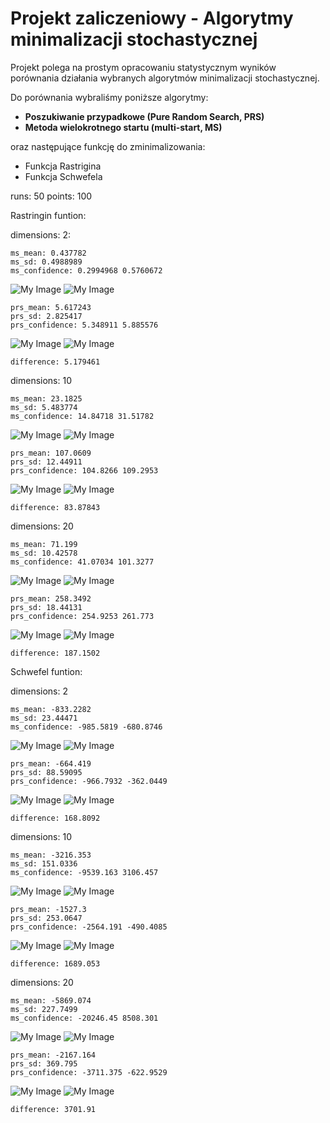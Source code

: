 # Projekt zaliczeniowy - Algorytmy minimalizacji stochastycznej
Projekt polega na prostym opracowaniu statystycznym wyników porównania działania wybranych algorytmów minimalizacji stochastycznej.

Do porównania wybraliśmy poniższe algorytmy:
- **Poszukiwanie przypadkowe (Pure Random Search, PRS)**
- **Metoda wielokrotnego startu (multi-start, MS)**

oraz następujące funkcję do zminimalizowania:
- Funkcja Rastrigina
- Funkcja Schwefela

runs: 50 
points: 100 

Rastringin funtion:


dimensions: 2:
```
ms_mean: 0.437782
ms_sd: 0.4988989
ms_confidence: 0.2994968 0.5760672
```
![My Image](histograms/Rastirgin_2_ms.png)
![My Image](boxplot/Rastirgin_2_ms.png)

```
prs_mean: 5.617243
prs_sd: 2.825417
prs_confidence: 5.348911 5.885576
```
![My Image](histograms/Rastirgin_2_prs.png)
![My Image](boxplot/Rastirgin_2_prs.png)
```
difference: 5.179461
```

dimensions: 10 

```
ms_mean: 23.1825
ms_sd: 5.483774
ms_confidence: 14.84718 31.51782
```
![My Image](histograms/Rastirgin_10_ms.png)
![My Image](boxplot/Rastirgin_10_ms.png)
```
prs_mean: 107.0609
prs_sd: 12.44911
prs_confidence: 104.8266 109.2953
```
![My Image](histograms/Rastirgin_10_prs.png)
![My Image](boxplot/Rastirgin_10_prs.png)
```
difference: 83.87843
```
dimensions: 20

```
ms_mean: 71.199
ms_sd: 10.42578
ms_confidence: 41.07034 101.3277
```
![My Image](histograms/Rastirgin_20_ms.png)
![My Image](boxplot/Rastirgin_20_ms.png)
```
prs_mean: 258.3492
prs_sd: 18.44131
prs_confidence: 254.9253 261.773
```
![My Image](histograms/Rastirgin_20_prs.png)
![My Image](boxplot/Rastirgin_20_prs.png)
```
difference: 187.1502
```
Schwefel funtion:

dimensions: 2 
```
ms_mean: -833.2282
ms_sd: 23.44471
ms_confidence: -985.5819 -680.8746
```
![My Image](histograms/Schwefel_2_ms.png)
![My Image](boxplot/Schwefel_2_ms.png)
```
prs_mean: -664.419
prs_sd: 88.59095
prs_confidence: -966.7932 -362.0449
```
![My Image](histograms/Schwefel_2_prs.png)
![My Image](boxplot/Schwefel_2_prs.png)
```
difference: 168.8092
```

dimensions: 10
```
ms_mean: -3216.353
ms_sd: 151.0336
ms_confidence: -9539.163 3106.457
```
![My Image](histograms/Schwefel_10_ms.png)
![My Image](boxplot/Schwefel_10_ms.png)
```
prs_mean: -1527.3
prs_sd: 253.0647
prs_confidence: -2564.191 -490.4085
```
![My Image](histograms/Schwefel_10_prs.png)
![My Image](boxplot/Schwefel_10_prs.png)
```
difference: 1689.053 
```
dimensions: 20 
```
ms_mean: -5869.074
ms_sd: 227.7499
ms_confidence: -20246.45 8508.301
```
![My Image](histograms/Schwefel_20_ms.png)
![My Image](boxplot/Schwefel_20_ms.png)
```
prs_mean: -2167.164
prs_sd: 369.795
prs_confidence: -3711.375 -622.9529
```
![My Image](histograms/Schwefel_20_prs.png)
![My Image](boxplot/Schwefel_20_prs.png)
```
difference: 3701.91
```
